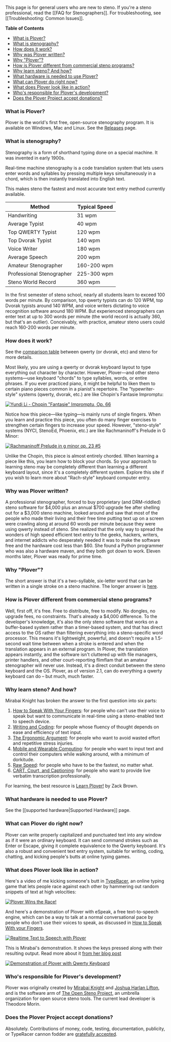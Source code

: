 This page is for general users who are new to steno. If you're a steno
professional, read the [[FAQ for Stenographers]]. For troubleshooting, see [[Troubleshooting: Common Issues]].

**Table of Contents**

- [What is Plover?](#what-is-plover)
- [What is stenography?](#what-is-stenography)
- [How does it work?](#how-does-it-work)
- [Why was Plover written?](#why-was-plover-written)
- [Why "Plover"?](#why-plover)
- [How is Plover different from commercial steno programs?](#how-is-plover-different-from-commercial-steno-programs)
- [Why learn steno? And how?](#why-learn-steno-and-how)
- [What hardware is needed to use Plover?](#what-hardware-is-needed-to-use-plover)
- [What can Plover do right now?](#what-can-plover-do-right-now)
- [What does Plover look like in action?](#what-does-plover-look-like-in-action)
- [Who's responsible for Plover's development?](#whos-responsible-for-plovers-development)
- [Does the Plover Project accept donations?](#does-the-plover-project-accept-donations)

### What is Plover?

Plover is the world's first free, open-source stenography program. It is
available on Windows, Mac and Linux. See the
[Releases](https://github.com/openstenoproject/plover/releases) page.

### What is stenography?

Stenography is a form of shorthand typing done on a special machine. It was invented in early 1900s.

Real-time machine stenography is a code translation system that lets users enter words and syllables by pressing multiple keys simultaneously in a chord, which is then instantly translated into English text. 

This makes steno the fastest and most accurate text entry method currently available.

| Method | Typical Speed |
| ----------|-----------|
| Handwriting | 31 wpm |
| Average Typist | 40 wpm |
| Top QWERTY Typist | 120 wpm |
| Top Dvorak Typist | 140 wpm |
| Voice Writer | 180 wpm |
| Average Speech | 200 wpm |
| Amateur Stenographer | 160-200 wpm |
| Professional Stenographer | 225-300 wpm |
|Steno World Record | 360 wpm |

 In the first semester of steno school, nearly all students learn to exceed 100 words per minute. By comparison, top qwerty typists can do 120 WPM, top Dvorak typists around 140 WPM, and voice writers dictating to voice recognition software around 180 WPM. But experienced stenographers can enter text at up to 300 words per minute (the world record is actually 360, but that's an outlier). Conceivably, with practice, amateur steno users could reach 160-200 words per minute.

### How does it work?

See the [comparison
table](Comparison_between_QWERTY_and_Steno "wikilink") between qwerty
(or dvorak, etc) and steno for more details.

Most likely, you are using a qwerty or dvorak keyboard layout to type
everything out character by character. However, Plover—and other steno
systems—use keyboard "chords" to type syllables, words, or entire
phrases. If you ever practiced piano, it might be helpful to liken them
to certain piano pieces common in a pianist's repertoire. The
"typewriter-style" systems (qwerty, dvorak, etc.) are like Chopin's
Fantasie Impromptu:

[![Yundi Li - Chopin "Fantasie" Impromptu, Op. 66](https://img.youtube.com/vi/tvm2ZsRv3C8/0.jpg)](https://www.youtube.com/watch?v=tvm2ZsRv3C8)

Notice how this piece—like typing—is mainly runs of single fingers. When
you learn and practice this piece, you often do many finger exercises to
strengthen certain fingers to increase your speed. However,
"steno-style" systems (NYCI, StenoEd, Phoenix, etc.) are like
Rachmaninoff's Prelude in G Minor:

[![Rachmaninoff Prelude in g minor op. 23 #5](https://img.youtube.com/vi/4QB7ugJnHgs/0.jpg)](https://www.youtube.com/watch?v=4QB7ugJnHgs)

Unlike the Chopin, this piece is almost entirely chorded. When learning
a piece like this, you learn how to block your chords. So your approach
to learning steno may be completely different than learning a different
keyboard layout, since it's a completely different system. Explore this
site if you wish to learn more about "Rach-style" keyboard computer
entry.

### Why was Plover written?

A professional stenographer, forced to buy proprietary (and DRM-riddled)
steno software for $4,000 plus an annual $700 upgrade fee after
shelling out for a $3,000 steno machine, looked around and saw that
most of the people who made their living and their free time putting
text up on a screen were crawling along at around 60 words per minute
because they were using qwerty instead of steno. She realized that the
only way to spread the wonders of high speed efficient text entry to the
geeks, hackers, writers, and internet addicts who desperately needed it
was to make the software free and the hardware cost less than $60. She
found a Python programmer who was also a hardware maven, and they both
got down to work. Eleven months later, Plover was ready for prime time.

### Why "Plover"?

The short answer is that it's a two-syllable, six-letter word that can
be written in a single stroke on a steno machine. The longer answer is
[here](http://plover.stenoknight.com/2010/03/why-plover.html).

### How is Plover different from commercial steno programs?

Well, first off, it's free. Free to distribute, free to modify. No
dongles, no upgrade fees, no constraints. That's already a $4,000
difference. To the developer's knowledge, it's also the only steno
software that works on a buffer-based system rather than a timer-based
system, and that has direct access to the OS rather than filtering
everything into a steno-specific word processor. This means it's
lightweight, powerful, and doesn't require a 1.5-second wait time
between when a stroke is entered and when the translation appears in an
external program. In Plover, the translation appears instantly, and the
software isn't cluttered up with file managers, printer handlers, and
other court-reporting flimflam that an amateur stenographer will never
use. Instead, it's a direct conduit between the steno keyboard and the
OS. Plover, as of version 2.1, can do everything a qwerty keyboard can
do – but much, much faster.

### Why learn steno? And how?

Mirabai Knight has broken the answer to the first question into six parts:

1. [How to Speak With Your Fingers](http://stenoknight.com/SpeakFingers.html): for people who
can't use their voice to speak but want to communicate in real-time using
a steno-enabled text to speech device.
1. [Writing and Coding](http://stenoknight.com/WritingCoding.html): for people whose
fluency of thought depends on ease and efficiency of text input.
1. [The Ergonomic Argument](http://stenoknight.com/ErgonomicArgument.html): for people
who want to avoid wasted effort and repetitive stress injuries.
1. [Mobile and Wearable Computing](http://stenoknight.com/MobileWearable.html): for people who
want to input text and control their computers while walking around,
with a minimum of dorkitude.
1. [Raw Speed](http://stenoknight.com/RawSpeed.html): for people who have to be the fastest, no matter what.
1. [CART, Court, and Captioning](http://stenoknight.com/CARTCourtCaptioning.html): for
people who want to provide live verbatim transcription professionally.

For learning, the best resource is [Learn Plover!](https://sites.google.com/site/ploverdoc/home) by Zack Brown.

### What hardware is needed to use Plover?

See the [[supported hardware|Supported Hardware]] page.

### What can Plover do right now?

Plover can write properly capitalized and punctuated text into any
window as if it were an ordinary keyboard. It can send command strokes
such as Enter or Escape, giving it complete equivalence to the Qwerty
keyboard. It's also a robust and convenient text entry system, suitable
for writing, coding, chatting, and kicking people's butts at online
typing games.

### What does Plover look like in action?

Here's a video of me kicking someone's butt in
[TypeRacer](http://play.typeracer.com/), an online typing game that lets
people race against each other by hammering out random snippets of text
at high velocities:

[![Plover Wins the Race!](https://img.youtube.com/vi/jkUyg_uoidY/0.jpg)](https://www.youtube.com/watch?v=jkUyg_uoidY)

And here's a demonstration of Plover with eSpeak, a free text-to-speech
engine, which can be a way to talk at a normal conversational pace by
people who don't use their voices to speak, as discussed in [How to
Speak With your Fingers](http://stenoknight.com/SpeakFingers.html).

[![Realtime Text to Speech with Plover](https://img.youtube.com/vi/K3MYFT6VZk8/0.jpg)](https://www.youtube.com/watch?v=K3MYFT6VZk8)

This is Mirabai's demonstration. It shows the keys pressed along with
their resulting output. Read more about it [from her blog
post](http://plover.stenoknight.com/2011/10/split-screen-demonstration.html)

[![Demonstration of Plover with Qwerty Keyboard](https://img.youtube.com/vi/JXQQzW99cAI/0.jpg)](https://www.youtube.com/watch?v=JXQQzW99cAI)

### Who's responsible for Plover's development?

Plover was originally created by [Mirabai
Knight](http://www.blogger.com/profile/16494847224950297255) and [Joshua
Harlan Lifton](http://launchpad.net/~joshua-harlan-lifton), and is the
software arm of [The Open Steno Project](http://openstenoproject.org/),
an umbrella organization for open source steno tools. The current lead
developer is Theodore Morin.

### Does the Plover Project accept donations?

Absolutely. Contributions of money, code, testing, documentation,
publicity, or TypeRacer cannon fodder are [gratefully
accepted](http://stenoknight.com/plover/donatepage.html).
